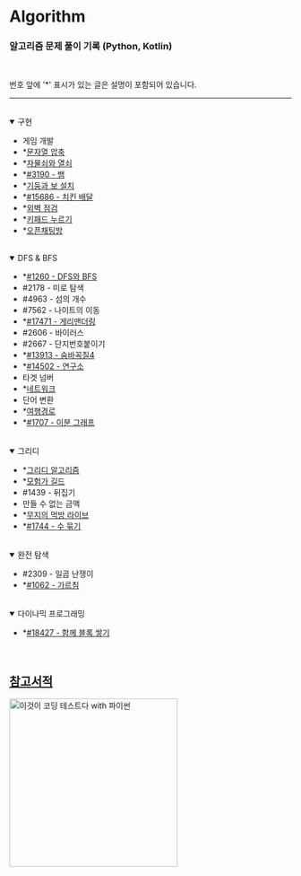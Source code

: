 # Algorithm
### 알고리즘 문제 풀이 기록 (Python, Kotlin)

<br>

번호 앞에 '*' 표시가 있는 글은 설명이 포함되어 있습니다.

---
<br>

<details open markdown = "1">

<summary>구현</summary>

  - 게임 개발
  - *[문자열 압축](https://github.com/ERyukSa/Algorithm/blob/main/%EA%B5%AC%ED%98%84/%EB%AC%B8%EC%9E%90%EC%97%B4%20%EC%95%95%EC%B6%95.md)
  - *[자물쇠와 열쇠](https://github.com/ERyukSa/Algorithm/blob/main/%EA%B5%AC%ED%98%84/%EC%9E%90%EB%AC%BC%EC%87%A0%EC%99%80%20%EC%97%B4%EC%87%A0.md)
  - *[#3190 - 뱀](https://github.com/ERyukSa/Algorithm/blob/main/%EA%B5%AC%ED%98%84/%233190%20-%20%EB%B1%80.md)
  - *[기둥과 보 설치](https://github.com/ERyukSa/Algorithm/blob/main/%EA%B5%AC%ED%98%84/%EA%B8%B0%EB%91%A5%EA%B3%BC%20%EB%B3%B4%20%EC%84%A4%EC%B9%98.md)
  - *[#15686 - 치킨 배달](https://github.com/ERyukSa/Algorithm/blob/main/%EA%B5%AC%ED%98%84/%2315686%20-%20%EC%B9%98%ED%82%A8%20%EB%B0%B0%EB%8B%AC.md)
  - *[외벽 점검](https://github.com/ERyukSa/Algorithm/blob/main/%EA%B5%AC%ED%98%84/%EC%99%B8%EB%B2%BD%20%EC%A0%90%EA%B2%80.md)
  - *[키패드 누르기](https://best-human-developer.tistory.com/2)
  - *[오픈채팅방](https://best-human-developer.tistory.com/3)
  
</details>

<br>

<details open markdown="2">

<summary>DFS & BFS</summary>

  - *[#1260 - DFS와 BFS](https://github.com/ERyukSa/Algorithm/blob/main/DFS&BFS/%231260%20-%20DFS%EC%99%80%20BFS.md)
  - #2178 - 미로 탐색
  - #4963 - 섬의 개수
  - #7562 - 나이트의 이동
  - *[#17471 - 게리맨더링](https://github.com/ERyukSa/Algorithm/blob/main/DFS%26BFS/%2317471%20-%20%EA%B2%8C%EB%A6%AC%EB%A7%A8%EB%8D%94%EB%A7%81.md)
  - #2606 - 바이러스
  - #2667 - 단지번호붙이기  
  - *[#13913 - 숨바꼭질4](https://github.com/ERyukSa/Algorithm/blob/main/DFS%26BFS/%2313913%20-%20%EC%88%A8%EB%B0%94%EA%BC%AD%EC%A7%884.md)
  - *[#14502 - 연구소](https://github.com/ERyukSa/Algorithm/blob/main/DFS%26BFS/%2314502%20-%20%EC%97%B0%EA%B5%AC%EC%86%8C.md)
  - 타겟 넘버
  - *[네트워크](https://github.com/ERyukSa/Algorithm/blob/main/DFS%26BFS/%EB%84%A4%ED%8A%B8%EC%9B%8C%ED%81%AC.md)
  - 단어 변환
  - *[여행경로](https://github.com/ERyukSa/Algorithm/blob/main/DFS%26BFS/%EC%97%AC%ED%96%89%EA%B2%BD%EB%A1%9C.md)
  - *[#1707 - 이분 그래프](https://best-human-developer.tistory.com/7)
  
</details>

<br>

<details open markdown="3">

<summary>그리디</summary>

  - *[그리디 알고리즘](https://github.com/ERyukSa/Algorithm/blob/main/Greedy/Greedy.md)
  - *[모험가 길드](./Greedy/모험가%20길드.md) 
  - #1439 - 뒤집기
  - 만들 수 없는 금액
  - *[무지의 먹방 라이브](https://github.com/ERyukSa/Algorithm/blob/main/Greedy/%EB%AC%B4%EC%A7%80%EC%9D%98%20%EB%A8%B9%EB%B0%A9%20%EB%9D%BC%EC%9D%B4%EB%B8%8C.md)
  - *[#1744 - 수 묶기](https://best-human-developer.tistory.com/8)

</details>

<br>

<details open markdown="4">

<summary>완전 탐색</summary>

  - #2309 - 일곱 난쟁이
  - *[#1062 - 가르침](https://best-human-developer.tistory.com/6)

</details>

<br>

<details open markdown="5">

<summary>다이나믹 프로그래밍</summary>

  - *[#18427 - 함께 블록 쌓기](https://best-human-developer.tistory.com/manage/newpost/5?type=post&returnURL=https%3A%2F%2Fbest-human-developer.tistory.com%2F5)

</details>

<br>

## [참고서적](#참고서적)

[<img width="300" src="https://search.pstatic.net/common/?src=http%3A%2F%2Fblogfiles.naver.net%2FMjAyMTAxMTdfMjE4%2FMDAxNjEwODQ1Mzc2MTI5.J9I4C67bdsG9IUCz17AAiZQ-Ex3WVuRmqcP3ZE4t4qwg.llvkH6ZKQERHZ_iaPkcKaeTAos6ZxdW9JHVTsUHOV14g.PNG.cy2003k%2Fimage.png&type=sc960_832" alt="이것이 코딩 테스트다 with 파이썬" title="이것이 코딩 테스트다 with 파이썬">](https://book.naver.com/bookdb/book_detail.nhn?bid=16439154)